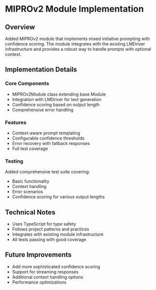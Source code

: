 # MIPROv2 Module Implementation

## Overview
Added MIPROv2 module that implements mixed initiative prompting with confidence scoring. The module integrates with the existing LMDriver infrastructure and provides a robust way to handle prompts with optional context.

## Implementation Details

### Core Components
- MIPROv2Module class extending base Module
- Integration with LMDriver for text generation
- Confidence scoring based on output length
- Comprehensive error handling

### Features
- Context-aware prompt templating
- Configurable confidence thresholds
- Error recovery with fallback responses
- Full test coverage

### Testing
Added comprehensive test suite covering:
- Basic functionality
- Context handling
- Error scenarios
- Confidence scoring for various output lengths

## Technical Notes
- Uses TypeScript for type safety
- Follows project patterns and practices
- Integrates with existing module infrastructure
- All tests passing with good coverage

## Future Improvements
- Add more sophisticated confidence scoring
- Support for streaming responses
- Additional context handling options
- Performance optimizations
